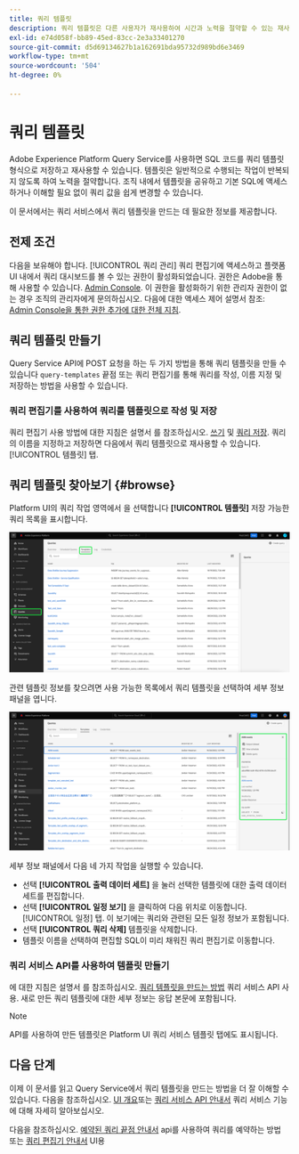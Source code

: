 ```yaml
---
title: 쿼리 템플릿
description: 쿼리 템플릿은 다른 사용자가 재사용하여 시간과 노력을 절약할 수 있는 재사용 가능한 저장된 SQL 쿼리입니다. 쿼리 편집기 또는 쿼리 서비스 API를 사용하여 만들 수 있으며, 모든 Experience Platform 데이터 세트에서 사용할 수 있습니다.
exl-id: e74d058f-bb89-45ed-83cc-2e3a33401270
source-git-commit: d5d69134627b1a162691bda95732d989bd6e3469
workflow-type: tm+mt
source-wordcount: '504'
ht-degree: 0%

---
```


# 쿼리 템플릿

Adobe Experience Platform Query Service를 사용하면 SQL 코드를 쿼리 템플릿 형식으로 저장하고 재사용할 수 있습니다. 템플릿은 일반적으로 수행되는 작업이 반복되지 않도록 하여 노력을 절약합니다. 조직 내에서 템플릿을 공유하고 기본 SQL에 액세스하거나 이해할 필요 없이 쿼리 값을 쉽게 변경할 수 있습니다.

이 문서에서는 쿼리 서비스에서 쿼리 템플릿을 만드는 데 필요한 정보를 제공합니다.

## 전제 조건

다음을 보유해야 합니다. [!UICONTROL 쿼리 관리] 쿼리 편집기에 액세스하고 플랫폼 UI 내에서 쿼리 대시보드를 볼 수 있는 권한이 활성화되었습니다. 권한은 Adobe을 통해 사용할 수 있습니다. [Admin Console](https://adminconsole.adobe.com/). 이 권한을 활성화하기 위한 관리자 권한이 없는 경우 조직의 관리자에게 문의하십시오. 다음에 대한 액세스 제어 설명서 참조: [Admin Console을 통한 권한 추가에 대한 전체 지침](../../access-control/home.md).

## 쿼리 템플릿 만들기

Query Service API에 POST 요청을 하는 두 가지 방법을 통해 쿼리 템플릿을 만들 수 있습니다 `query-templates` 끝점 또는 쿼리 편집기를 통해 쿼리를 작성, 이름 지정 및 저장하는 방법을 사용할 수 있습니다.

### 쿼리 편집기를 사용하여 쿼리를 템플릿으로 작성 및 저장

쿼리 편집기 사용 방법에 대한 지침은 설명서 를 참조하십시오. [쓰기](./user-guide.md#query-authoring) 및 [쿼리 저장](./user-guide.md#saving-queries). 쿼리의 이름을 지정하고 저장하면 다음에서 쿼리 템플릿으로 재사용할 수 있습니다. [!UICONTROL 템플릿] 탭.

## 쿼리 템플릿 찾아보기 {#browse}

Platform UI의 쿼리 작업 영역에서 을 선택합니다 **[!UICONTROL 템플릿]** 저장 가능한 쿼리 목록을 표시합니다.

![템플릿 탭이 강조 표시된 쿼리 작업 영역](../images/ui/query-templates/query-templates.png)

관련 템플릿 정보를 찾으려면 사용 가능한 목록에서 쿼리 템플릿을 선택하여 세부 정보 패널을 엽니다.

![쿼리 ID가 강조 표시된 쿼리 작업 영역의 세부 정보 패널입니다.](../images/ui/query-templates/details-panel.png)

세부 정보 패널에서 다음 네 가지 작업을 실행할 수 있습니다.

* 선택 **[!UICONTROL 출력 데이터 세트]** 을 눌러 선택한 템플릿에 대한 출력 데이터 세트를 편집합니다.
* 선택 **[!UICONTROL 일정 보기]** 을 클릭하여 다음 위치로 이동합니다. [!UICONTROL 일정] 탭. 이 보기에는 쿼리와 관련된 모든 일정 정보가 포함됩니다.
* 선택 **[!UICONTROL 쿼리 삭제]** 템플릿을 삭제합니다.
* 템플릿 이름을 선택하여 편집할 SQL이 미리 채워진 쿼리 편집기로 이동합니다.

### 쿼리 서비스 API를 사용하여 템플릿 만들기

에 대한 지침은 설명서 를 참조하십시오. [쿼리 템플릿을 만드는 방법](../api/query-templates.md#create-a-query-template) 쿼리 서비스 API 사용. 새로 만든 쿼리 템플릿에 대한 세부 정보는 응답 본문에 포함됩니다.

>[!NOTE]
>
>API를 사용하여 만든 템플릿은 Platform UI 쿼리 서비스 템플릿 탭에도 표시됩니다.

## 다음 단계

이제 이 문서를 읽고 Query Service에서 쿼리 템플릿을 만드는 방법을 더 잘 이해할 수 있습니다. 다음을 참조하십시오. [UI 개요](./overview.md)또는 [쿼리 서비스 API 안내서](../api/getting-started.md) 쿼리 서비스 기능에 대해 자세히 알아보십시오.

다음을 참조하십시오. [예약된 쿼리 끝점 안내서](../api/scheduled-queries.md) api를 사용하여 쿼리를 예약하는 방법 또는 [쿼리 편집기 안내서](./user-guide.md#scheduled-queries) UI용
